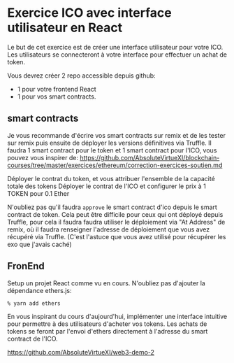 # Exercice ICO avec interface utilisateur en React

Le but de cet exercice est de créer une interface utilisateur pour votre ICO.
Les utilisateurs se connecteront à votre interface pour effectuer un achat de token.

Vous devrez créer 2 repo accessible depuis github:

- 1 pour votre frontend React
- 1 pour vos smart contracts.

## smart contracts

Je vous recommande d'écrire vos smart contracts sur remix et de les tester sur remix puis ensuite de déployer les versions définitives via Truffle.
Il faudra 1 smart contract pour le token et 1 smart contract pour l'ICO, vous pouvez vous inspirer de: https://github.com/AbsoluteVirtueXI/blockchain-courses/tree/master/exercices/ethereum/correction-exercices-soutien.md

Déployer le contrat du token, et vous attribuer l'ensemble de la capacité totale des tokens
Déployer le contrat de l'ICO et configurer le prix à 1 TOKEN pour 0.1 Ether

N'oubliez pas qu'il faudra `approve` le smart contract d'ico depuis le smart contract de token.
Cela peut être difficile pour ceux qui ont déployé depuis Truffle, pour cela il faudra faudra utiliser le déploiement via "At Address" de remix, où il faudra renseigner l'adresse de déploiement que vous avez récupéré via Truffle.
(C'est l'astuce que vous avez utilisé pour récupérer les exo que j'avais caché)

## FronEnd

Setup un projet React comme vu en cours.
N'oubliez pas d'ajouter la dépendance ethers.js:

```zsh
% yarn add ethers
```

En vous inspirant du cours d'aujourd'hui, implémenter une interface intuitive pour permettre à des utilisateurs d'acheter vos tokens.
Les achats de tokens se feront par l'envoi d'ethers directement à l'adresse du smart contract de l'ICO.

https://github.com/AbsoluteVirtueXI/web3-demo-2
